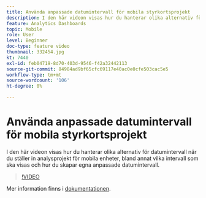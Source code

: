```yaml
---
title: Använda anpassade datumintervall för mobila styrkortsprojekt
description: I den här videon visas hur du hanterar olika alternativ för datumintervall när du ställer in analysprojekt för mobila enheter, bland annat vilka intervall som ska visas och hur du skapar egna anpassade datumintervall.
feature: Analytics Dashboards
topic: Mobile
role: User
level: Beginner
doc-type: feature video
thumbnail: 332454.jpg
kt: 7440
exl-id: feb04719-8d70-403d-9546-f42a32442113
source-git-commit: 84984ad9bf65cfc69117e40ac0e0cfe503cac5e5
workflow-type: tm+mt
source-wordcount: '106'
ht-degree: 0%

---
```


# Använda anpassade datumintervall för mobila styrkortsprojekt

I den här videon visas hur du hanterar olika alternativ för datumintervall när du ställer in analysprojekt för mobila enheter, bland annat vilka intervall som ska visas och hur du skapar egna anpassade datumintervall.

>[!VIDEO](https://video.tv.adobe.com/v/332454/?quality=12&learn=on)

Mer information finns i [dokumentationen](https://experienceleague.adobe.com/docs/analytics/analyze/mobapp/curator.html).

